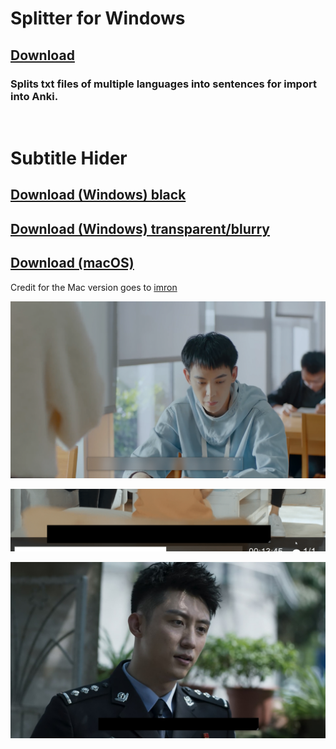 # Splitter for Windows
## [Download](https://github.com/xCaoCao/SubtitleHider/releases/download/0.04/splitter0.04.zip)
### Splits txt files of multiple languages into sentences for import into Anki.
<br/>

# Subtitle Hider
## [Download (Windows) black](https://github.com/xCaoCao/SubtitleHider/releases/download/0.2/SubtitleHider.exe)
## [Download (Windows) transparent/blurry](https://github.com/xCaoCao/SubtitleHider/releases/download/0.5/SubtitleHiderUWP_1.0.4.0_setup.zip)
## [Download (macOS)](https://github.com/xCaoCao/SubtitleHider/releases/download/0.2/subtitle-hider-1.0.0-install.dmg)
Credit for the Mac version goes to [imron](https://github.com/imron)

![Image](subtitleHiderUWP.png)

![Image](ILWNFOuqQX.gif)

![Image](mpv_dAGd2j6uAr.jpg)
